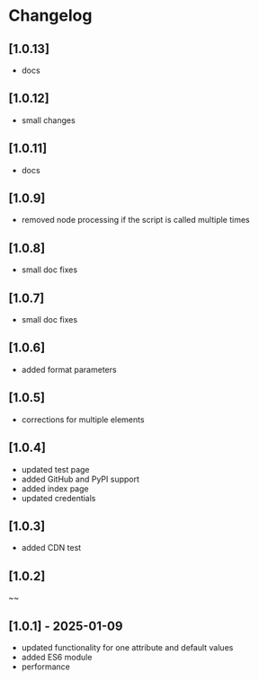 # Changelog

## [1.0.13]

- docs

## [1.0.12]

- small changes

## [1.0.11]

- docs

## [1.0.9]

- removed node processing if the script is called multiple times

## [1.0.8]

- small doc fixes

## [1.0.7]

- small doc fixes

## [1.0.6]

- added format parameters

## [1.0.5]

- corrections for multiple elements

## [1.0.4]

- updated test page
- added GitHub and PyPI support
- added index page
- updated credentials

## [1.0.3]

- added CDN test

## [1.0.2]

~~

## [1.0.1] - 2025-01-09

- updated functionality for one attribute and default values
- added ES6 module
- performance

